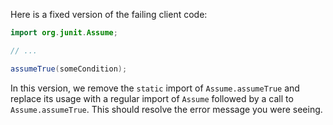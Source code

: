 Here is a fixed version of the failing client code:

```java
import org.junit.Assume;

// ...

assumeTrue(someCondition);
```

In this version, we remove the `static` import of `Assume.assumeTrue` and replace its usage with a regular import of `Assume` followed by a call to `Assume.assumeTrue`. This should resolve the error message you were seeing.